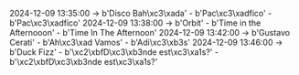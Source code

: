 2024-12-09 13:35:00 -> b'Disco Bah\xc3\xada' - b'Pac\xc3\xadfico' - b'Pac\xc3\xadfico'
2024-12-09 13:38:00 -> b'Orbit' - b'Time in the Afternooon' - b'Time In The Afternoon'
2024-12-09 13:42:00 -> b'Gustavo Cerati' - b'Ah\xc3\xad Vamos' - b'Adi\xc3\xb3s'
2024-12-09 13:46:00 -> b'Duck Fizz' - b'\xc2\xbfD\xc3\xb3nde est\xc3\xa1s?' - b'\xc2\xbfD\xc3\xb3nde est\xc3\xa1s?'
